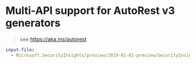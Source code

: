 # Multi-API support for AutoRest v3 generators

> see https://aka.ms/autorest

``` yaml $(enable-multi-api)
input-file:
  - Microsoft.SecurityInsights/preview/2019-01-01-preview/SecurityInsights.json
```
